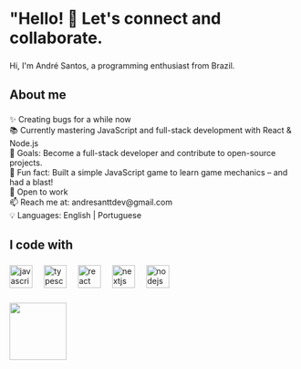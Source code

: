 <h1 align="left">"Hello! 👋 Let's connect and collaborate.</h1>

###

<p align="left">Hi, I'm André Santos, a programming enthusiast from Brazil.</p>

###

<h2 align="left">About me</h2>

###

<p align="left">✨ Creating bugs for a while now<br>📚 Currently mastering JavaScript and full-stack development with React & Node.js<br>🎯 Goals: Become a full-stack developer and contribute to open-source projects.<br>🎲 Fun fact: Built a simple JavaScript game to learn game mechanics – and had a blast!<br>👀 Open to work<br>📫 Reach me at: andresanttdev@gmail.com<br>💡 Languages: English | Portuguese</p>

###

<h2 align="left">I code with</h2>

###

<div align="left">
  <img src="https://cdn.jsdelivr.net/gh/devicons/devicon/icons/javascript/javascript-original.svg" height="40" alt="javascript logo"  />
  <img width="12" />
  <img src="https://cdn.simpleicons.org/typescript/3178C6" height="40" alt="typescript logo"  />
  <img width="12" />
  <img src="https://cdn.simpleicons.org/react/61DAFB" height="40" alt="react logo"  />
  <img width="12" />
  <img src="https://cdn.jsdelivr.net/gh/devicons/devicon/icons/nextjs/nextjs-original.svg" height="40" alt="nextjs logo"  />
  <img width="12" />
  <img src="https://cdn.simpleicons.org/nodedotjs/339933" height="40" alt="nodejs logo"  />
</div>

###

<img align="left" height="100" src="https://media.tenor.com/Yzeh4Z4UQuAAAAAM/viciadoemcodar.gif"  />

###
